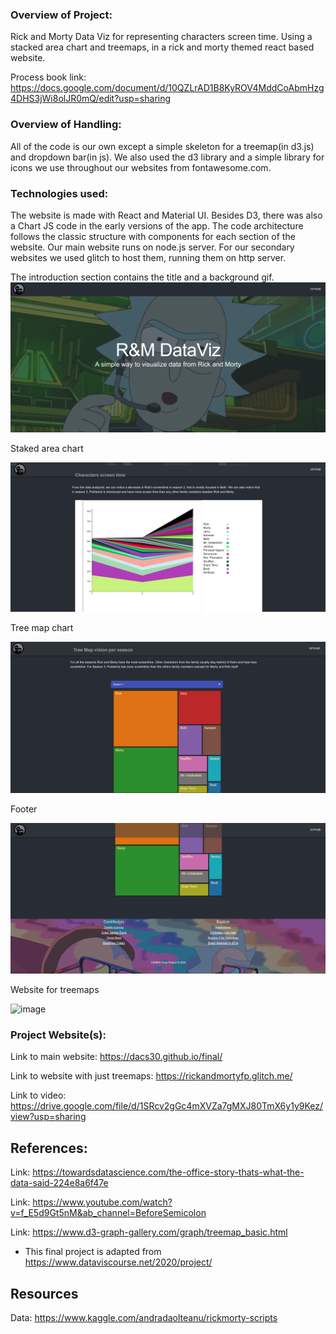 ### Overview of Project:

Rick and Morty Data Viz for representing characters screen time. Using a stacked area chart and treemaps, in a rick and morty themed react based website.

Process book link: https://docs.google.com/document/d/10QZLrAD1B8KyROV4MddCoAbmHzg4DHS3jWi8olJR0mQ/edit?usp=sharing

### Overview of Handling:

All of the code is our own except a simple skeleton for a treemap(in d3.js) and dropdown bar(in js). We also used the d3 library and a simple library for icons we use throughout our websites from fontawesome.com.

### Technologies used:
The website is made with React and Material UI. Besides D3, there was also a Chart JS code in the early versions of the app. The code architecture follows the classic structure with components for each section of the website. Our main website runs on node.js server. For our secondary websites we used glitch to host them, running them on http server.

The introduction section contains the title and a background gif.
![intro page](./intro-page.png)

Staked area chart

![first chart](./first-chart.png)

Tree map chart

![first chart](./second-chart.png)

Footer

![first chart](./last-pic.png)

Website for treemaps

![image](https://user-images.githubusercontent.com/73619173/156631854-8b85b351-3b7e-4a26-ad12-dd007a8f8016.png)

### Project Website(s):

Link to main website: https://dacs30.github.io/final/

Link to website with just treemaps: https://rickandmortyfp.glitch.me/

Link to video: https://drive.google.com/file/d/1SRcv2gGc4mXVZa7gMXJ80TmX6y1y9Kez/view?usp=sharing

References:
---

Link: https://towardsdatascience.com/the-office-story-thats-what-the-data-said-224e8a6f47e

Link: https://www.youtube.com/watch?v=f_E5d9Gt5nM&ab_channel=BeforeSemicolon

Link: https://www.d3-graph-gallery.com/graph/treemap_basic.html

- This final project is adapted from https://www.dataviscourse.net/2020/project/

Resources
---
Data: https://www.kaggle.com/andradaolteanu/rickmorty-scripts
